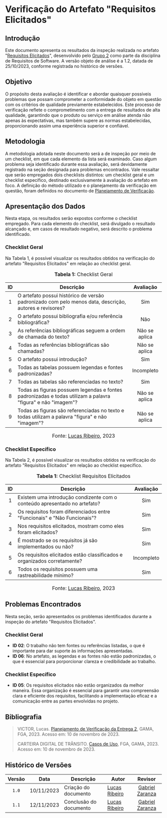 # Verificação do Artefato "Requisitos Elicitados"

## Introdução

Este documento apresenta os resultados da inspeção realizada no artefato "[Requisitos Elicitados](https://github.com/Requisitos-de-Software/2023.2-Carteira_Digital_de_Transito/blob/main/docs/elicita%C3%A7%C3%A3o/requisitos_elicitados.md)", desenvolvido pelo [Grupo 2](https://requisitos-de-software.github.io/2023.2-Carteira_Digital_de_Transito/) como parte da disciplina de Requisitos de Software. A versão objeto de análise é a 1.2, datada de 25/10/2023, conforme registrada no histórico de versões.

## Objetivo

O propósito desta avaliação é identificar e abordar quaisquer possíveis problemas que possam comprometer a conformidade do objeto em questão com os critérios de qualidade previamente estabelecidos. Este processo de verificação reflete o comprometimento com a entrega de resultados de alta qualidade, garantindo que o produto ou serviço em análise atenda não apenas às expectativas, mas também supere as normas estabelecidas, proporcionando assim uma experiência superior e confiável.

## Metodologia

A metodologia adotada neste documento será a de inspeção por meio de um checklist, em que cada elemento da lista será examinado. Caso algum problema seja identificado durante essa avaliação, será devidamente registrado na seção designada para problemas encontrados. Vale ressaltar que serão empregados dois checklists distintos: um checklist geral e um checklist específico, destinado exclusivamente à avaliação do artefato em foco. A definição do método utilizado e o planejamento da verificação em questão, foram definidos no documento de [Planejamento de Verificação](https://github.com/Requisitos-de-Software/2023.2-Economia-DF/blob/main/docs/verificacao/Grupo-02/Entrega-02/planejamento-verificacao-e2-grupo2.md).

## Apresentação dos Dados

Nesta etapa, os resultados serão expostos conforme o checklist empregado. Para cada elemento do checklist, será divulgado o resultado alcançado e, em casos de resultado negativo, será descrito o problema identificado.

### Checklist Geral

Na Tabela 1, é possível visualizar os resultados obtidos na verificação do artefato "Requisitos Elicitados" em relação ao checklist geral.

<div align="center">
<font size="3"><p style="text-align: center"><b>Tabela 1:</b> Checklist Geral</p></font>

<table>
  <thead>
    <tr>
      <th>ID</th>
      <th>Descrição</th>
      <th>Avaliação</th>
    </tr>
  </thead>
  <tbody>
    <tr>
      <td align="center">1</td>
      <td>O artefato possui histórico de versão padronizado com pelo menos data, descrição, autores e revisores?</td>
      <td align="center">Sim</td>
    </tr>
    <tr>
      <td align="center">2</td>
      <td>O artefato possui bibliografia e/ou referência bibliográfica?</td>
      <td align="center">Não</td>
    </tr>
    <tr>
      <td align="center">3</td>
      <td>As referências bibliográficas seguem a ordem de chamada do texto?</td>
      <td align="center">Não se aplica</td>
    </tr>
    <tr>
      <td align="center">4</td>
      <td>Todas as referências bibliográficas são chamadas?</td>
      <td align="center">Não se aplica</td>
    </tr>
    <tr>
      <td align="center">5</td>
      <td>O artefato possui introdução?</td>
      <td align="center">Sim</td>
    </tr>
    <tr>
      <td align="center">6</td>
      <td>Todas as tabelas possuem legendas e fontes padronizadas?</td>
      <td align="center">Incompleto</td>
    </tr>
    <tr>
      <td align="center">7</td>
      <td>Todas as tabelas são referenciadas no texto?</td>
      <td align="center">Sim</td>
    </tr>
    <tr>
      <td align="center">8</td>
      <td>Todas as figuras possuem legendas e fontes padronizadas e todas utilizam a palavra "figura" e não "imagem"?</td>
      <td align="center">Não se aplica</td>
    </tr>
    <tr>
      <td align="center">9</td>
      <td>Todas as figuras são referenciadas no texto e todas utilizam a palavra "figura" e não "imagem"?</td>
      <td align="center">Não se aplica</td>
    </tr>
</table>

<font size="3"><p style="text-align: center">Fonte: <a href="https://github.com/lucassouzs">Lucas Ribeiro</a>, 2023</p></font>
</div>

### Checklist Específico

Na Tabela 2, é possível visualizar os resultados obtidos na verificação do artefato "Requisitos Elicitados" em relação ao checklist específico.

<div align="center">
<font size="3"><p style="text-align: center"><b>Tabela 1:</b> Checklist Requisitos Elicitados</p></font>

<table>
  <thead>
    <tr>
      <th>ID</th>
      <th>Descrição</th>
      <th>Avaliação</th>
    </tr>
  </thead>
  <tbody>
    <tr>
      <td align="center">1</td>
      <td>Existem uma introdução condizente com o conteúdo apresentado no artefato?</td>
      <td align="center">Sim</td>
    </tr>
    <tr>
      <td align="center">2</td>
      <td>Os requisitos foram diferenciados entre "Funcionais" e "Não Funcionais"?</td>
      <td align="center">Sim</td>
    </tr>
    <tr>
      <td align="center">3</td>
      <td>Nos requisitos elicitados, mostram como eles foram elicitados?</td>
      <td align="center">Sim</td>
    </tr>
    <tr>
      <td align="center">4</td>
      <td>É mostrado se os requisitos já são implementados ou não?</td>
      <td align="center">Sim</td>
    </tr>
    <tr>
      <td align="center">5</td>
      <td>Os requisitos elicitados estão classificados e organizados corretamente?</td>
      <td align="center">Incompleto</td>
    </tr>
    <tr>
      <td align="center">6</td>
      <td>Todos os requisitos possuem uma rastreabilidade mínimo?</td>
      <td align="center">Sim</td>
    </tr>
</table>

<font size="3"><p style="text-align: center">Fonte: <a href="https://github.com/lucassouzs">Lucas Ribeiro</a>, 2023</p></font>
</div>

## Problemas Encontrados

Nesta seção, serão apresentados os problemas identificados durante a inspeção do artefato "Requisitos Elicitados".

### Checklist Geral

- **ID 02**: O trabalho não tem fontes ou referências listadas, o que é importante para dar suporte às informações apresentadas.
- **ID 06**: No artefato, as legendas e as fontes não estão padronizadas, o que é essencial para porporcionar clareza e credibilidade ao trabalho.

### Checklist Específico

- **ID 05**: Os requisitos elicitados não estão organizados da melhor maneira. Essa organização é essencial para garantir uma compreensão clara e eficiente dos requisitos, facilitando a implementação eficaz e a comunicação entre as partes envolvidas no projeto.

## Bibliografia
>
> VICTOR, Lucas. [Planejamento de Verificação da Entrega 2](https://github.com/Requisitos-de-Software/2023.2-Economia-DF/blob/main/docs/verificacao/Grupo-02/Entrega-02/planejamento-verificacao-e2-grupo2.md), GAMA, FGA, 2023. Acesso em: 10 de novembro de 2023.
>
> CARTEIRA DIGITAL DE TRÂNSITO. [Casos de Uso](https://requisitos-de-software.github.io/2023.2-Carteira_Digital_de_Transito/modelagem/casosDeUso/), FGA, GAMA, 2023. Acesso em: 10 de novembro de 2023.

## Histórico de Versões

| Versão | Data   | Descrição     | Autor     |  Revisor        |
| :----: | ------ | ------------- | --------- | :-------------: |
| `1.0`  | 10/11/2023 | Criação do documento  | [Lucas Ribeiro](https://github.com/lucassouzs)| [Gabriel Zaranza](https://github.com/GZaranza) |
| `1.1`  | 12/11/2023 | Conclusão do documento  | [Lucas Ribeiro](https://github.com/lucassouzs)| [Gabriel Zaranza](https://github.com/GZaranza) |